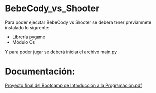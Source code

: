 # BebeCody_vs_Shooter

Para poder ejecutar BebeCody vs Shooter se debera tener previamnete instalado lo siguiente:

  - Librería pygame
  - Módulo Os
  
Y para poder jugar se deberá iniciar el archivo main.py

# Documentación:

[Proyecto final del Bootcamp de Introducción a la Programación.pdf](https://github.com/kaymikatty/BebeCody_vs_Shooter/files/8647280/Proyecto.final.del.Bootcamp.de.Introduccion.a.la.Programacion.pdf)
